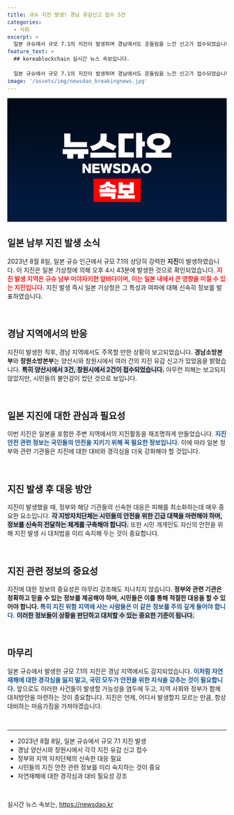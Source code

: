 ```yaml
---
title: 규슈 지진 발생! 경남 유감신고 접수 5건
categories:
  - 사회
excerpt: >
  일본 규슈에서 규모 7.1의 지진이 발생하며 경남에서도 흔들림을 느낀 신고가 접수되었습니다. 다행히 큰 피해는 없는 상황. 지진의 여파, 당신은 느꼈나요?
feature_text: >
  ## koreablockchain 실시간 뉴스 속보입니다.

  일본 규슈에서 규모 7.1의 지진이 발생하며 경남에서도 흔들림을 느낀 신고가 접수되었습니다. 다행히 큰 피해는 없는 상황. 지진의 여파, 당신은 느꼈나요?
image: '/assets/img/newsdao_breakingnews.jpg'
---
```


<p><img src="/assets/img/newsdao_breakingnews.jpg" alt="koreablockchain 속보" /></p>

<h2 data-ke-size="size26">일본 남부 지진 발생 소식</h2>

<p data-ke-size="size16">2023년 8월 8일, 일본 규슈 인근에서 규모 7.1의 상당히 강력한 <b>지진</b>이 발생하였습니다. 이 지진은 일본 기상청에 의해 오후 4시 43분에 발생한 것으로 확인되었습니다. <b><span style="color: #ee2323;">지진 발생 지역은 규슈 남부 미야자키현 앞바다이며, 이는 일본 내에서 큰 영향을 미칠 수 있는 지진입니다.</span></b> 지진 발생 즉시 일본 기상청은 그 특성과 여파에 대해 신속히 정보를 발표하였습니다. </p>

<p data-ke-size="size16">&nbsp;</p>

<h2 data-ke-size="size26">경남 지역에서의 반응</h2>

<p data-ke-size="size16">지진이 발생한 직후, 경남 지역에서도 주목할 만한 상황이 보고되었습니다. <b>경남소방본부</b>와 <b>창원소방본부</b>는 양산시와 창원시에서 여러 건의 지진 유감 신고가 있었음을 밝혔습니다. <b><span style="background-color: #21538527;">특히 양산시에서 3건, 창원시에서 2건이 접수되었습니다.</span></b> 아무런 피해는 보고되지 않았지만, 시민들의 불안감이 컸던 것으로 보입니다. </p>

<p data-ke-size="size16">&nbsp;</p>

<h2 data-ke-size="size26">일본 지진에 대한 관심과 필요성</h2>

<p data-ke-size="size16">이번 지진은 일본을 포함한 주변 지역에서의 지진활동을 재조명하게 만들었습니다. <b><span style="color: #1a5490;">지진 안전 관련 정보는 국민들의 안전을 지키기 위해 꼭 필요한 정보입니다.</span></b> 이에 따라 일본 정부와 관련 기관들은 지진에 대한 대비와 경각심을 더욱 강화해야 할 것입니다. </p>

<p data-ke-size="size16">&nbsp;</p>

<h2 data-ke-size="size26">지진 발생 후 대응 방안</h2>

<p data-ke-size="size16">지진이 발생했을 때, 정부와 해당 기관들의 신속한 대응은 피해를 최소화하는데 매우 중요한 요소입니다. <b><span style="background-color: #21538527;">각 지방자치단체는 시민들의 안전을 위한 긴급 대책을 마련해야 하며, 정보를 신속히 전달하는 체계를 구축해야 합니다.</span></b> 또한 시민 개개인도 자신의 안전을 위해 지진 발생 시 대처법을 미리 숙지해 두는 것이 중요합니다. </p>

<p data-ke-size="size16">&nbsp;</p>

<h2 data-ke-size="size26">지진 관련 정보의 중요성</h2>

<p data-ke-size="size16">지진에 대한 정보의 중요성은 아무리 강조해도 지나치지 않습니다. <b>정부와 관련 기관은</b> <b>정확하고 믿을 수 있는 정보를 제공해야 하며, 시민들은 이를 통해 적절한 대응을 할 수 있어야 합니다. <span style="color: #1a5490;">특히 지진 위험 지역에 사는 사람들은 이 같은 정보를 주의 깊게 들어야 합니다.</span></b> <b><span style="background-color: #21538527;">이러한 정보들이 상황을 판단하고 대처할 수 있는 중요한 기준이 됩니다.</span></b> </p>

<p data-ke-size="size16">&nbsp;</p>

<h2 data-ke-size="size26">마무리</h2>

<p data-ke-size="size16">일본 규슈에서 발생한 규모 7.1의 지진은 경남 지역에서도 감지되었습니다. <b><span style="color: #1a5490;">이처럼 자연재해에 대한 경각심을 잃지 말고, 국민 모두가 안전을 위한 지식을 갖추는 것이 필요합니다.</span></b> 앞으로도 이러한 사건들이 발생할 가능성을 염두에 두고, 지역 사회와 정부가 함께 대처방안을 마련하는 것이 중요합니다. 지진은 언제, 어디서 발생할지 모르는 만큼, 항상 대비하는 마음가짐을 가져야겠습니다. </p>

<p data-ke-size="size16">&nbsp;</p>

<hr>

<ul>
<li>2023년 8월 8일, 일본 규슈에서 규모 7.1 지진 발생</li>
<li>경남 양산시와 창원시에서 각각 지진 유감 신고 접수</li>
<li>정부와 지역 자치단체의 신속한 대응 필요</li>
<li>시민들의 지진 안전 관련 정보를 미리 숙지하는 것이 중요</li>
<li>자연재해에 대한 경각심과 대비 필요성 강조</li>
</ul>

<p data-ke-size="size16">&nbsp;</p>
실시간 뉴스 속보는, <a href="https://newsdao.kr" rel="dofollow">https://newsdao.kr</a>


